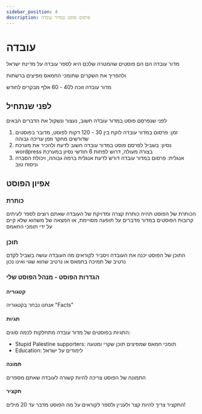 ```yaml
---
sidebar_position: 4
description: פרסום פוסט במדור עובדה
---
```


# עובדה
מדור עובדה הם הם פוסטים שהמטרה שלכם היא לספר עובדה על מדינת ישראל

ולהפריך את השקרים שתומכי החמאס מפיצים ברשתות

מדור עובדה זוכה ל40 - 60 אלף מבקרים לחודש

## לפני שנתחיל
לפני שנפרסם פוסט במדור עובדה חשוב, נעצור ונשקול את הדברים הבאים
1. זמן: פרסום במדור עובדה לוקח בין 30 - 120 דקות לפוסט, מדובר בפוסטים שדורשים מחקר וזמן עריכה גבוהה
2. נסיון: בשביל לפרסם פוסט במדור עובדה חשוב לדעת ולהכיר את מערכת wordpress בצורה מעולה, דרוש לפחות 6 חודשי נסיון במערכת
3. אנגלית: פרסום במדור עובדה דורש לדעת אנגלית ברמה גבוהה, ויכולת הסברה וניסוח טוב

## אפיון הפוסט
### כותרת
הכותרת של הפוסט תהיה כותרת קצרה ומדויקת של העובדה שאתם רוצים לספר
לעיתים קרובות הפוסטים במדור מדברים על תופעה מסויימת, או המצאה של משהוא שלא קיים
על ידי תומכי החאמס
### תוכן
התוכן של הפוסט יכנה את העובדה ויסביר לקוראים מה העובדה עושה בשביל לקדם נרטיב של תמיכה בחמאס
או נרטיב שהוא שגוי ואינו נכון
### הגדרות הפוסט - מנהל הפוסט שלי

#### קטגוריה
אנחנו נבחר בקטגוריה "Facts"
#### תגיות
התגיות בפוסטים של מדור עובדה מתחלקות לכמה סוגים:
- Stupid Palestine supporters: תומכי חמאס שמפיצים תוכן שקרי ומטעה
- Education: לימודים על ישראל
#### תמונה
התמונה של הפוסט צריכה להיות קשורה לעובדה שאתם מספרים
#### תקציר
התקציר צריך להיות קצר ולעניין ולספר לקוראים על מה הפוסט מדבר
עד 20 מילים!
